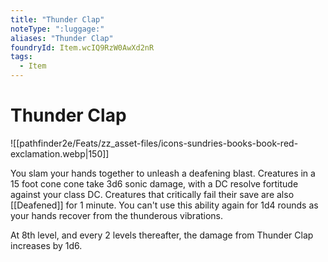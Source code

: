 ```yaml
---
title: "Thunder Clap"
noteType: ":luggage:"
aliases: "Thunder Clap"
foundryId: Item.wcIQ9RzW0AwXd2nR
tags:
  - Item
---
```


# Thunder Clap
![[pathfinder2e/Feats/zz_asset-files/icons-sundries-books-book-red-exclamation.webp|150]]

You slam your hands together to unleash a deafening blast. Creatures in a 15 foot cone cone take 3d6 sonic damage, with a DC resolve fortitude against your class DC. Creatures that critically fail their save are also [[Deafened]] for 1 minute. You can't use this ability again for 1d4 rounds as your hands recover from the thunderous vibrations.

At 8th level, and every 2 levels thereafter, the damage from Thunder Clap increases by 1d6.
